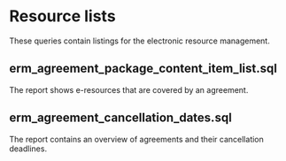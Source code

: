 # Resource lists

These queries contain listings for the electronic resource management.

## erm_agreement_package_content_item_list.sql

The report shows e-resources that are covered by an agreement.

## erm_agreement_cancellation_dates.sql

The report contains an overview of agreements and their cancellation deadlines.
